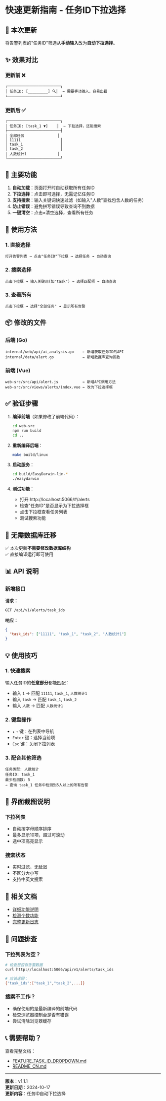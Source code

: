 # 快速更新指南 - 任务ID下拉选择

## 📝 本次更新

将告警列表的"任务ID"筛选从**手动输入**改为**自动下拉选择**。

## ✨ 效果对比

### 更新前 ❌
```
┌────────────────────────┐
│ 任务ID: [_________] 🔍│  ← 需要手动输入，容易出错
└────────────────────────┘
```

### 更新后 ✅
```
┌────────────────────────┐
│ 任务ID: [task_1 ▼]    │  ← 下拉选择，还能搜索
├────────────────────────┤
│ 全部任务               │
│ 11111                  │
│ task_1                 │
│ task_2                 │
│ 人数统计1              │
└────────────────────────┘
```

## 🎯 主要功能

1. **自动加载**：页面打开时自动获取所有任务ID
2. **下拉选择**：点击即可选择，无需记忆任务ID
3. **支持搜索**：输入关键词快速过滤（如输入"人数"查找包含人数的任务）
4. **防止错误**：避免拼写错误导致查询不到数据
5. **一键清空**：点击×清空选择，查看所有任务

## 🚀 使用方法

### 1. 直接选择
```
打开告警列表 → 点击"任务ID"下拉框 → 选择任务 → 自动查询
```

### 2. 搜索选择
```
点击下拉框 → 输入关键词(如"task") → 选择匹配项 → 自动查询
```

### 3. 查看所有
```
点击下拉框 → 选择"全部任务" → 显示所有告警
```

## 📦 修改的文件

### 后端 (Go)
```
internal/web/api/ai_analysis.go    ← 新增获取任务ID的API
internal/data/alert.go             ← 新增数据库查询函数
```

### 前端 (Vue)
```
web-src/src/api/alert.js           ← 新增API调用方法
web-src/src/views/alerts/index.vue ← 改为下拉选择框
```

## ✅ 验证步骤

1. **编译前端**（如果修改了前端代码）：
   ```bash
   cd web-src
   npm run build
   cd ..
   ```

2. **重新编译后端**：
   ```bash
   make build/linux
   ```

3. **启动服务**：
   ```bash
   cd build/EasyDarwin-lin-*
   ./easydarwin
   ```

4. **测试功能**：
   - 打开 http://localhost:5066/#/alerts
   - 检查"任务ID"是否显示为下拉选择框
   - 点击下拉框查看任务列表
   - 测试搜索功能

## 🔧 无需数据库迁移

✅ 本次更新**不需要修改数据库结构**  
✅ 直接编译运行即可使用

## 📊 API 说明

### 新增接口

**请求：**
```bash
GET /api/v1/alerts/task_ids
```

**响应：**
```json
{
  "task_ids": ["11111", "task_1", "task_2", "人数统计1"]
}
```

## 💡 使用技巧

### 1. 快速搜索
输入任务ID的**任意部分**都能匹配：
- 输入 `1` → 匹配 `11111`, `task_1`, `人数统计1`
- 输入 `task` → 匹配 `task_1`, `task_2`
- 输入 `人数` → 匹配 `人数统计1`

### 2. 键盘操作
- `↓` `↑` 键：在列表中导航
- `Enter` 键：选择当前项
- `Esc` 键：关闭下拉列表

### 3. 配合其他筛选
```
任务类型: 人数统计
任务ID: task_1
最少检测数: 5
→ 查询 task_1 任务中检测到5人以上的所有告警
```

## 🎨 界面截图说明

### 下拉列表
- 自动按字母顺序排序
- 最多显示10项，超过可滚动
- 选中项高亮显示

### 搜索状态
- 实时过滤，无延迟
- 不区分大小写
- 支持中英文搜索

## 📖 相关文档

- [详细功能说明](doc/FEATURE_TASK_ID_DROPDOWN.md)
- [检测个数功能](doc/FEATURE_UPDATE_DETECTION_COUNT.md)
- [完整更新日志](CHANGELOG_DETECTION_COUNT.md)

## 🐛 问题排查

### 下拉列表为空？
```bash
# 检查是否有告警数据
curl http://localhost:5066/api/v1/alerts/task_ids

# 应该返回：
{"task_ids":["task_1","task_2",...]}
```

### 搜索不工作？
- 确保使用的是最新编译的前端代码
- 检查浏览器控制台是否有错误
- 尝试清除浏览器缓存

## 📞 需要帮助？

查看完整文档：
- [FEATURE_TASK_ID_DROPDOWN.md](doc/FEATURE_TASK_ID_DROPDOWN.md)
- [README_CN.md](README_CN.md)

---

**版本**：v1.1.1  
**更新日期**：2024-10-17  
**更新内容**：任务ID自动下拉选择

